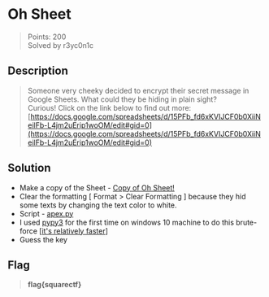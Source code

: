 # Oh Sheet
> Points: 200 <br>
> Solved by r3yc0n1c

## Description
> Someone very cheeky decided to encrypt their secret message in Google Sheets. What could they be hiding in plain sight? <br>
> Curious! Click on the link below to find out more: <br>
> [https://docs.google.com/spreadsheets/d/15PFb_fd6xKVIJCF0b0XiiNeilFb-L4jm2uErip1woOM/edit#gid=0](https://docs.google.com/spreadsheets/d/15PFb_fd6xKVIJCF0b0XiiNeilFb-L4jm2uErip1woOM/edit#gid=0)

## Solution
* Make a copy of the Sheet - [Copy of Oh Sheet!](https://docs.google.com/spreadsheets/d/1aYVG9C1-bqtysSSLKuJRA3WoekFO-fTpDww_Lt8VeII/edit?usp=sharing)
* Clear the formatting [ Format > Clear Formatting ] because they hid some texts by changing the text color to white.
* Script - [apex.py](apex.py)
* I used [pypy3](https://www.pypy.org/) for the first time on windows 10 machine to do this brute-force [[it's relatively faster](https://stackoverflow.com/questions/59050724/whats-the-differences-python3-and-pypy3#:~:text=On%20a%20suite%20of%20benchmarks,in%20beta%2C%20targets%20Python%203.)]
* Guess the key

## Flag
> **flag{squarectf}**
